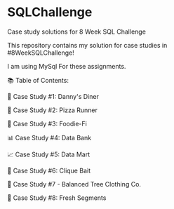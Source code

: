 # SQLChallenge
Case study solutions for 8 Week SQL Challenge

This repository contains my solution for case studies in #8WeekSQLChallenge!

I am using MySql For these assignments.


📚 Table of Contents:


🍜 Case Study #1: Danny's Diner

🍕 Case Study #2: Pizza Runner

🥑 Case Study #3: Foodie-Fi

📊 Case Study #4: Data Bank

📈 Case Study #5: Data Mart

😬 Case Study #6: Clique Bait

👚 Case Study #7 - Balanced Tree Clothing Co.

🍔 Case Study #8: Fresh Segments

